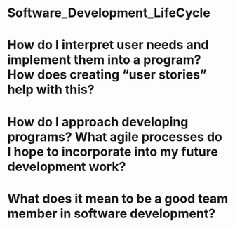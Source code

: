 # Software_Development_LifeCycle

# How do I interpret user needs and implement them into a program? How does creating “user stories” help with this?

# How do I approach developing programs? What agile processes do I hope to incorporate into my future development work?

# What does it mean to be a good team member in software development?
